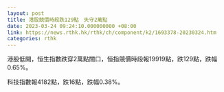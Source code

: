```yaml
---
layout: post
title: 港股競價時段跌129點　失守2萬點
date: 2023-03-24 09:24:10.000000000 +08:00
link: https://news.rthk.hk/rthk/ch/component/k2/1693378-20230324.htm
categories: rthk
---
```


港股低開，恒生指數跌穿2萬點關口，恒指競價時段報19919點，跌129點，跌幅0.65%。

科技指數報4182點，跌16點，跌幅0.38%。
